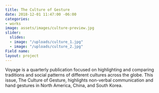 ```yaml
---
title: The Culture of Gesture
date: 2018-12-01 11:47:00 -06:00
categories:
- works
image: assets/images/culture-preview.jpg
slider:
  slides:
  - image: "/uploads/culture_1.jpg"
  - image: "/uploads/culture_2.jpg"
Field name: 
layout: project
---
```


Voyage is a quarterly publication focused on highlighting and comparing traditions and social patterns of different cultures across the globe. This issue, The Culture of Gesture, highlights non-verbal communication and hand gestures in North America, China, and South Korea. 
